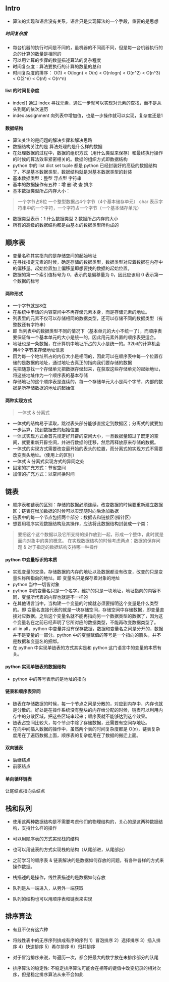 ## Intro
+ 算法的实现和语言没有关系，语言只是实现算法的一个手段，重要的是思想
##### 时间复杂度
+ 每台机器的执行时间是不同的，虽机器的不同而不同，但是每一台机器执行的总的计算的数量是相同的
+ 可以用计算的步骤的数量描述算法的复杂程度
+ 时间复杂度：算法要执行的计算的数量的总和
+ 时间复杂度的排序：
O(1) < O(logn) < O(n) < O(nlogn) < O(n^2) < O(n^3) < O(2^n) < O(n!) < O(n^n)
#### list 的时间复杂度
+ index[] 通过 index 寻找元素，通过一步就可以实现对元素的查找，而不是从头到尾的依次遍历
+ index assignment 向列表中增加值，也是一步操作就可以实现，复杂度还是1
#### 数据结构
+ 算法关注的是问题的解决步骤和解决思路
+ 数据结构关注的是 算法处理的是什么样的数据
+ 在处理数据的过程中，数据的组织方式（用什么类型来保存）和最终执行操作的时候的算法效率紧密相关的。数据的组织方式即数据结构
+ python 中的 list dict set tuple 都是 python 已经封装好的高级的数据结构了，不是基本数据类型，数据结构就是对基本数据类型的封装
+ 基本数据类型：整型 浮点型 字符串
+ 基本的数据操作有五种：增 删 改 查 排序
+ 基本数据类型所占内存大小：
> 一个字节占8位
> 一个整型数据占4个字节（4个基本储存单元）
char 表示字符串中的一个字符，一个字符占一个字节（一个基本储存单元）
+ 数据类型表示：1.什么数据类型 2.数据所占内存的大小
+ 所有的高级的数据结构都是由基本的数据类型所构成的

## 顺序表
+ 变量名称其实指向的是存储空间的起始地址
+ 在寻找指定元素的时候，确定存储的数据类型，数据类型对应着数据在内存中的偏移量。起始位置加上偏移量即想要找的数据的起始位置。
+ 数据的第一个索引值标号为 0，表示的是偏移量为 0，因此应该用 0 表示第一个数据的标号
#### 两种形式
+ 一个字节就是8位 
+ 在系统中申请的内容空间中不再存储元素本身，而是存储元素的地址。
+ 列表里的元素不仅可以存储相同的数据类型，还可以存储不同的数据类型（有整数还有字符串）
+ 即 当列表中的数据类型不同的情况下（基本单元的大小不统一了），而顺序表要保证每一个基本单元的大小是统一的，因此用元素外置的顺序表更适合。
+ 地址也是一条数据，在计算机中地址所占的大小是统一的。32bit的计算机会用4个字节来存储地址信息
+ 因为每一个地址所占的内存大小是相同的，因此可以在顺序表中每一个位置存储的是数据的地址，通过地址去真正的指向我们要存储的数据
+ 先把随意找一个存储单元把数据存储起来，在获取这些存储单元的起始地址，将这些地址作为一个顺序表的基本存储
+ 存储地址的这个顺序表是连续的，每一个存储单元大小是两个字节，内部的数据是所存储数据的地址的起始值
#### 两种实现方式
> 一体式 & 分离式
+ 一体式的结构易于读取，跳过表头部分能够直接定到数据区；分离式的就要加一步运算，找到数据去的起始位置
+ 一体式实现方式会首先规定好开辟的空间大小，一旦数据量超过了既定的空间，就要重新开辟空间，并进行数据的迁移，然后再释放原来存储的数据。
+ 一体式的实现方式需要改变最开始的表头的位置，而分离式的实现方式不需要改变表头地址。（使用上的区别）
+ 一体式 & 分离式实现方式的异同之处
+ 固定的扩充方式：节省空间
+ 加倍的扩充方式：以空间换时间

## 链表
+ 顺序表和链表的区别：存储的数据必须连续，改变数据的时候要重新建立数据区；链表在增加数据的时候可以实现随时向后添加数据
+ 链表中的每一个节点包括两个部分：数据去和链接区(指针区)
+ 想要用程序实现数据结构及其操作，应该将此数据结构封装成一个类：
> 要把这个这个数据以及它所支持的操作放到一起，形成一个整体，此时就是面向对象中的类的概念。
> 在实现数据结构的时候考虑两点：数据的保存问题 & 对于指定的数据结构支持哪一种操作
#### python 中变量标识的本质
+ 实现变量的交换，存储数据的内存的地址以及数据都没有改变，改变的只是变量名称所指向的地址。即 变量名只是保存着对象的地址
+ python 当中一切皆对象
+ python 中的变量名只是一个名字，维护的只是一块地址，地址指向的内容不同，变量所代表的内容也就是不一样的
+ 在其他语言当中，当构建一个变量的时候就必须要指明这个变量是什么类型的。即 变量名直接代表的就是一块存储空间，存储空间中存储数据，即变量直接对应数据。之后这个变量名就不能再指向另一个数据类型的数据了，因为这个变量名在之前已经声明了它所对应的数据类型，不能再改变数据类型了。
+ all in all，python 中变量并没有保存数据，数据和变量名之间是分开的，数据并不是变量的一部分。python 中的变量赋值的等号是一个指向的箭头，并不是数据和变量名的捆绑。
+ 在 python 中实现单链表的方式其实是和 python 这门语言中的变量的本质有关。
#### python 实现单链表的数据结构
+ python 中的等号表示的是地址的指向
#### 链表和顺序表异同
+ 链表在存储数据的时候，每一个节点之间是分散的，对应到内存中，内存也就是分散的。好处是在操作系统没有整块的内存给分配的时候，链表可以利用内存中的分散区域，把这些区域串起来；顺序表就不能够达到这个效果。
+ 链表占空间比较大，每个节点中除了存储数据，还需要有空间存地址。
+ 在向中间插入数据的操作中，虽然两个表的时间复杂度都是 O(n)，链表复杂度用在了遍历数据上面，顺序表的复杂度用在了数据的搬迁上面。
#### 双向链表
+ 后继结点 
+ 前驱结点 
#### 单向循环链表
让尾结点指向头结点


## 栈和队列
+ 使用这两种数据结构是不需要考虑他们的物理结构的，关心的是这两种数据结构，支持什么样的操作
+ 可以用顺序表的方式实现栈的结构
+ 也可以用链表的方式实现栈的结构（从尾部进，从尾部出）

+ 之前学习的顺序表 & 链表解决的是数据如何存放的问题，有各种各样的方式来操作数据。
+ 栈描述的是操作，线性表描述的是数据如何存放

+ 队列是从一端进入，从另外一端获取
+ 队列的结构也可以用顺序表和链表来实现

## 排序算法
+ 有且不仅有这六种 
+ 将线性表中的无序序列排成有序的序列
1）冒泡排序
2）选择排序
3）插入排序
4）快速排序
5）希尔排序
6）归并排序

+ 对于冒泡排序来说，每遍历一次，都会把最大的数字放在未排序部分的队尾

+ 排序算法的稳定性:
不稳定排序算法可能会在相等的键值中改变纪录的相对次序，但是稳定排序算法从来不会如此


